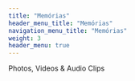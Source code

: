```yaml
---
title: "Memórias"
header_menu_title: "Memórias"
navigation_menu_title: "Memórias"
weight: 3
header_menu: true
---
```


Photos, Videos & Audio Clips